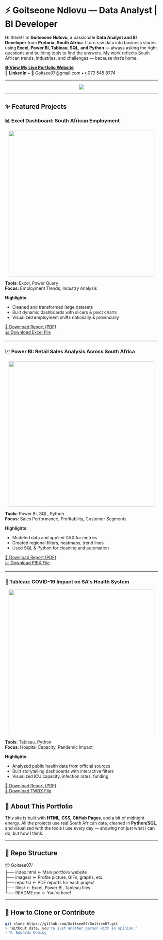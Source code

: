 # ⚡ Goitseone Ndlovu — Data Analyst | BI Developer

Hi there! I'm **Goitseone Ndlovu**, a passionate **Data Analyst and BI Developer** from **Pretoria, South Africa**. I turn raw data into business stories using **Excel, Power BI, Tableau, SQL, and Python** — always asking the right questions and building tools to find the answers. My work reflects South African trends, industries, and challenges — because that’s home.

[**🌐 View My Live Portfolio Website**](https://goitsee07.github.io/Goitsee07/)  
[**🔗 LinkedIn**](https://www.linkedin.com/in/goitseendlovu) • 📧 Goitsee07@gmail.com • 📞 073 545 8774

---

<p align="center">
  <img src="https://readme-typing-svg.herokuapp.com?font=Fira+Code&size=25&duration=3000&pause=1000&color=1E90FF&center=true&vCenter=true&width=500&height=60&lines=We+can+code+this!;We+can+analyze+this!;We+can+visualize+this!" />
</p>

---
## ✨ Featured Projects

### 📊 Excel Dashboard: South African Employment

<p align="center">
  <img src="https://media.giphy.com/media/v1.Y2lkPTc5MGI3NjExNnh2aGdvMG1yaDdzcWJkcmZobTFndDNxcnZ2dDkwY3ZyZDYxODZjeCZlcD12MV9naWZzX3NlYXJjaCZjdD1n/CWgDSpkFp1cyW6Jofz/giphy.gif" width="480" />
</p>

**Tools:** Excel, Power Query  
**Focus:** Employment Trends, Industry Analysis  

**Highlights:**
- Cleaned and transformed large datasets  
- Built dynamic dashboards with slicers & pivot charts  
- Visualized employment shifts nationally & provincially  

[📄 Download Report (PDF)](reports/employment_analysis.pdf)  
[📊 Download Excel File](files/employment_dashboard.xlsx)

---

### 📈 Power BI: Retail Sales Analysis Across South Africa

<p align="center">
  <img src="https://media.giphy.com/media/v1.Y2lkPTc5MGI3NjExeDU3d3kxNnZvaG0zYjkwMWJqNXM2czZwcGZtdGpqc3l5dTF6ZXd2byZlcD12MV9naWZzX3NlYXJjaCZjdD1n/NfzqcPA0LHzMcXdXsL/giphy.gif" width="480" />
</p>

**Tools:** Power BI, SQL, Python  
**Focus:** Sales Performance, Profitability, Customer Segments  

**Highlights:**
- Modeled data and applied DAX for metrics  
- Created regional filters, heatmaps, trend lines  
- Used SQL & Python for cleaning and automation  

[📄 Download Report (PDF)](reports/retail_sales_analysis.pdf)  
[📈 Download PBIX File](files/retail_sales_dashboard.pbix)

---

### 🏥 Tableau: COVID-19 Impact on SA's Health System

<p align="center">
  <img src="https://media.giphy.com/media/v1.Y2lkPTc5MGI3NjExbjV3dzhrZzd0YW0zazNsczRucGxtamFneTN3dm4xYXYxZnBvdnR3ZSZlcD12MV9naWZzX3NlYXJjaCZjdD1n/ZCkFYJkxUapIrsTzjl/giphy.gif" width="480" />
</p>

**Tools:** Tableau, Python  
**Focus:** Hospital Capacity, Pandemic Impact  

**Highlights:**
- Analyzed public health data from official sources  
- Built storytelling dashboards with interactive filters  
- Visualized ICU capacity, infection rates, funding  

[📄 Download Report (PDF)](reports/covid19_health_impact.pdf)  
[📌 Download TWBX File](files/health_dashboard.twbx)

## 💬 About This Portfolio

This site is built with **HTML, CSS, GitHub Pages**, and a bit of midnight energy. All the projects use real South African data, cleaned in **Python/SQL**, and visualized with the tools I use every day — showing not just what I can do, but how I think.

---

## 📁 Repo Structure
📦 Goitsee07/  
├── index.html                 ← Main portfolio website  
├── images/                    ← Profile picture, GIFs, graphs, etc.  
├── reports/                   ← PDF reports for each project  
├── files/                     ← Excel, Power BI, Tableau files  
└── README.md                  ← You’re here!

---

## 🚀 How to Clone or Contribute

```bash
git clone https://github.com/Goitsee07/Goitsee07.git
> “Without data, you're just another person with an opinion.”
— W. Edwards Deming
